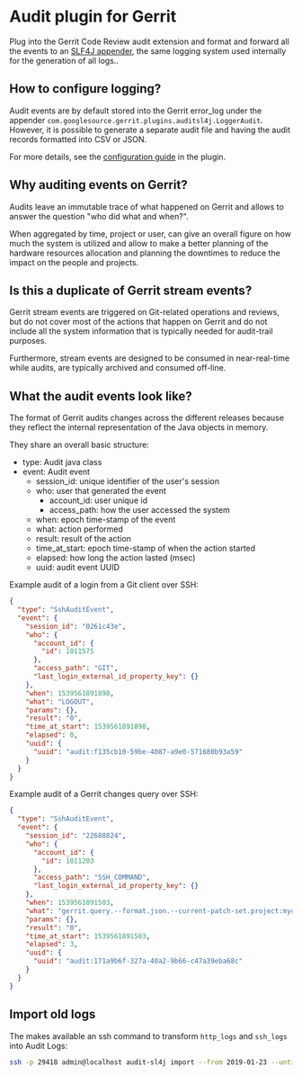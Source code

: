 # Audit plugin for Gerrit

Plug into the Gerrit Code Review audit extension and format and forward all
the events to an [SLF4J appender](https://www.slf4j.org), the same logging
system used internally for the generation of all logs..

## How to configure logging?

Audit events are by default stored into the Gerrit error_log under the appender
`com.googlesource.gerrit.plugins.auditsl4j.LoggerAudit`. However, it is possible
to generate a separate audit file and having the audit records formatted into
CSV or JSON.

For more details, see the [configuration guide](src/main/resources/Documentation/config.md)
in the plugin.

## Why auditing events on Gerrit?

Audits leave an immutable trace of what happened on Gerrit and allows to answer
the question "who did what and when?".

When aggregated by time, project or user, can give an overall figure on how much
the system is utilized and allow to make a better planning of the hardware resources allocation
and planning the downtimes to reduce the impact on the people and projects.

## Is this a duplicate of Gerrit stream events?

Gerrit stream events are triggered on Git-related operations and reviews, but do
not cover most of the actions that happen on Gerrit and do not include all the system
information that is typically needed for audit-trail purposes.

Furthermore, stream events are designed to be consumed in near-real-time while audits,
are typically archived and consumed off-line.

## What the audit events look like?

The format of Gerrit audits changes across the different releases because they reflect
the internal representation of the Java objects in memory.

They share an overall basic structure:

- type: Audit java class
- event: Audit event
  - session_id: unique identifier of the user's session
  - who: user that generated the event
    - account_id: user unique id
    - access_path: how the user accessed the system
  - when: epoch time-stamp of the event
  - what: action performed
  - result: result of the action
  - time_at_start: epoch time-stamp of when the action started
  - elapsed: how long the action lasted (msec)
  - uuid: audit event UUID

Example audit of a login from a Git client over SSH:
```json
{
  "type": "SshAuditEvent",
  "event": {
    "session_id": "0261c43e",
    "who": {
      "account_id": {
        "id": 1011575
      },
      "access_path": "GIT",
      "last_login_external_id_property_key": {}
    },
    "when": 1539561891898,
    "what": "LOGOUT",
    "params": {},
    "result": "0",
    "time_at_start": 1539561891898,
    "elapsed": 0,
    "uuid": {
      "uuid": "audit:f135cb10-59be-4087-a9e0-571680b93a59"
    }
  }
}
```

Example audit of a Gerrit changes query over SSH:
```json
{
  "type": "SshAuditEvent",
  "event": {
    "session_id": "22688824",
    "who": {
      "account_id": {
        "id": 1011203
      },
      "access_path": "SSH_COMMAND",
      "last_login_external_id_property_key": {}
    },
    "when": 1539561891503,
    "what": "gerrit.query.--format.json.--current-patch-set.project:mycompany/myproject commit:798b22fcf3614e8575e0ef23019a9706b8acebcc NOT is:draft",
    "params": {},
    "result": "0",
    "time_at_start": 1539561891503,
    "elapsed": 3,
    "uuid": {
      "uuid": "audit:171a9b6f-327a-40a2-9b66-c47a39eba68c"
    }
  }
}
```

## Import old logs

The makes available an ssh command to transform `http_logs` and `ssh_logs` into Audit Logs:

```bash
ssh -p 29418 admin@localhost audit-sl4j import --from 2019-01-23 --until 2019-01-24
```
